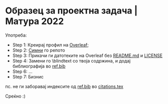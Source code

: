 # Образец за проектна задача | Матура 2022

Употреба:
* Step 1: Креирај профил на [Overleaf](https://www.overleaf.com/);
* Step 2: [Симни](https://github.com/jdamjan/kemal_matura/archive/refs/tags/v1.0.0.zip) го репото 
* Step 3: Прикачи ги датотеките на Overleaf без [README.md](/README.md) и [LICENSE](LICENSE)
* Step 4: Замени го \blindtext со твоја содржина, и додај библиографија во [ref.bib](ref.bib)
* Step 6: ...
* Step 7: Бизнис

пс. не ги заборавај индексите од [ref.bib](ref.bib) во [citations.tex](pages/citations.tex)

Среќно :)
